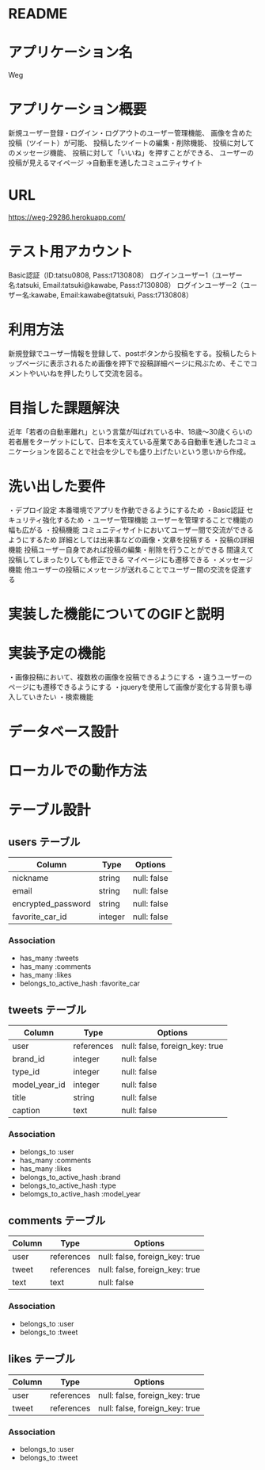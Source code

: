 # README

# アプリケーション名
 Weg

# アプリケーション概要
 新規ユーザー登録・ログイン・ログアウトのユーザー管理機能、
 画像を含めた投稿（ツイート）が可能、
 投稿したツイートの編集・削除機能、
 投稿に対してのメッセージ機能、
 投稿に対して「いいね」を押すことができる、
 ユーザーの投稿が見えるマイページ
 →自動車を通したコミュニティサイト

# URL
 https://weg-29286.herokuapp.com/

# テスト用アカウント
 Basic認証（ID:tatsu0808, Pass:t7130808）
 ログインユーザー1（ユーザー名:tatsuki, Email:tatsuki@kawabe, Pass:t7130808）
 ログインユーザー2（ユーザー名:kawabe, Email:kawabe@tatsuki, Pass:t7130808）

# 利用方法
 新規登録でユーザー情報を登録して、postボタンから投稿をする。投稿したらトップページに表示されるため画像を押下で投稿詳細ページに飛ぶため、そこでコメントやいいねを押したりして交流を図る。

# 目指した課題解決
 近年「若者の自動車離れ」という言葉が叫ばれている中、18歳〜30歳くらいの若者層をターゲットにして、日本を支えている産業である自動車を通したコミュニケーションを図ることで社会を少しでも盛り上げたいという思いから作成。

# 洗い出した要件
・デプロイ設定
  本番環境でアプリを作動できるようにするため
・Basic認証
  セキュリティ強化するため
・ユーザー管理機能
  ユーザーを管理することで機能の幅も広がる
・投稿機能
  コミュニティサイトにおいてユーザー間で交流ができるようにするため
  詳細としては出来事などの画像・文章を投稿する
・投稿の詳細機能
  投稿ユーザー自身であれば投稿の編集・削除を行うことができる
  間違えて投稿してしまったりしても修正できる
  マイページにも遷移できる
・メッセージ機能
  他ユーザーの投稿にメッセージが送れることでユーザー間の交流を促進する

# 実装した機能についてのGIFと説明


# 実装予定の機能
・画像投稿において、複数枚の画像を投稿できるようにする
・違うユーザーのページにも遷移できるようにする
・jqueryを使用して画像が変化する背景も導入していきたい
・検索機能

# データベース設計

# ローカルでの動作方法







# テーブル設計

## users テーブル

| Column             |  Type   | Options      |
| ------------------ | --------| -------------|
| nickname           | string  | null: false  |
| email              | string  | null: false  |
| encrypted_password | string  | null: false  |
| favorite_car_id    | integer | null: false  |

### Association
- has_many :tweets
- has_many :comments
- has_many :likes
- belongs_to_active_hash :favorite_car





## tweets テーブル

| Column             |  Type      | Options                        |
| ------------------ | ---------- | ------------------------------ |
| user               | references | null: false, foreign_key: true |
| brand_id           | integer    | null: false                    |
| type_id            | integer    | null: false                    |
| model_year_id      | integer    | null: false                    |
| title              | string     | null: false                    |
| caption            | text       | null: false                    |


### Association
- belongs_to :user
- has_many :comments
- has_many :likes
- belongs_to_active_hash :brand
- belongs_to_active_hash :type
- belomgs_to_active_hash :model_year




## comments テーブル

| Column             |  Type      | Options                        |
| ------------------ | ---------- | ------------------------------ |
| user               | references | null: false, foreign_key: true |
| tweet              | references | null: false, foreign_key: true |
| text               | text       | null: false                    |



### Association
- belongs_to :user
- belongs_to :tweet




## likes テーブル

| Column            |  Type      | Options                        |
| ----------------- | ---------- | ------------------------------ |
| user              | references | null: false, foreign_key: true |
| tweet             | references | null: false, foreign_key: true |


### Association
- belongs_to :user
- belongs_to :tweet

